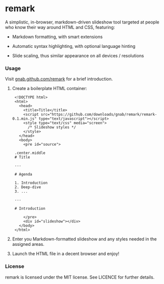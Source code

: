 # remark

A simplistic, in-browser, markdown-driven slideshow tool targeted at people who know their way around HTML and CSS, featuring:

- Markdown formatting, with smart extensions

- Automatic syntax highlighting, with optional language hinting

- Slide scaling, thus similar appearance on all devices / resolutions

### Usage

Visit [gnab.github.com/remark](http://gnab.github.com/remark) for a brief introduction.

1. Create a boilerplate HTML container:

        <!DOCTYPE html>
        <html>
          <head>
            <title>Title</title>
            <script src="https://github.com/downloads/gnab/remark/remark-0.1.min.js" type="text/javascript"></script>
            <style type="text/css" media="screen">
              /* Slideshow styles */
            </style>
          </head>
          <body>
            <pre id="source">

        .center.middle
        # Title

        ---

        # Agenda

        1. Introduction
        2. Deep-dive
        3. ...

        ---

        # Introduction

            </pre>
            <div id="slideshow"></div>
          </body>
        </html>

2. Enter you Markdown-formatted slideshow and any styles needed in the assigned areas.

3. Launch the HTML file in a decent browser and enjoy!

### License 

remark is licensed under the MIT license. See LICENCE for further 
details.
